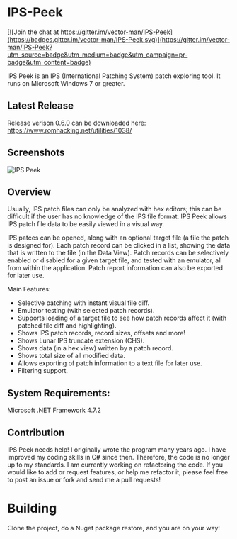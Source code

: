 # IPS-Peek

[![Join the chat at https://gitter.im/vector-man/IPS-Peek](https://badges.gitter.im/vector-man/IPS-Peek.svg)](https://gitter.im/vector-man/IPS-Peek?utm_source=badge&utm_medium=badge&utm_campaign=pr-badge&utm_content=badge)

IPS Peek is an IPS (International Patching System) patch exploring tool. It runs on Microsoft Windows 7 or greater. 

## Latest Release
Release verison 0.6.0 can be downloaded here: https://www.romhacking.net/utilities/1038/

## Screenshots
![IPS Peek](https://www.romhacking.net/utilities/screenshots/1038screenshot1.png)

## Overview
Usually, IPS patch files can only be analyzed with hex editors; this can be difficult if the user has no knowledge of the IPS file format. IPS Peek allows IPS patch file data to be easily viewed in a visual way.

IPS patces can be opened, along with an optional target file (a file the patch is designed for). Each patch record can be clicked in a list, showing the data that is written to the file (in the Data View). Patch records can be selectively enabled or disabled for a given target file, and tested with an emulator, all from within the application. Patch report information can also be exported for later use.

Main Features:

* Selective patching with instant visual file diff.
* Emulator testing (with selected patch records).
* Supports loading of a target file to see how patch records affect it (with patched file diff and highlighting).
* Shows IPS patch records, record sizes, offsets and more!
* Shows Lunar IPS truncate extension (CHS).
* Shows data (in a hex view) written by a patch record.
* Shows total size of all modified data.
* Allows exporting of patch information to a text file for later use.
* Filtering support.

## System Requirements:

Microsoft .NET Framework 4.7.2

## Contribution
IPS Peek needs help! I originally wrote the program many years ago. I have improved my coding skills in C# since then. Therefore, the code is no longer up to my standards. I am currently working on refactoring the code. If you would like to add or request features, or help me refactor it, please feel free to post an issue or fork and send me a pull requests!


# Building
Clone the project, do a Nuget package restore, and you are on your way!



